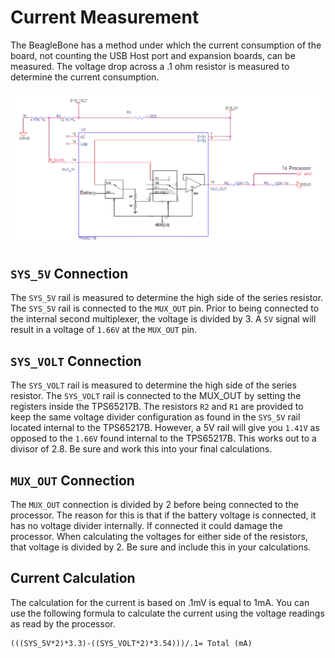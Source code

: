Current Measurement
===========

The BeagleBone has a method under which the current consumption of the board, not counting the USB Host port and expansion boards, can be measured. The voltage drop across a .1 ohm resistor is measured to determine the current consumption.

![current](img/currentmeas.png)

`SYS_5V` Connection
----------
The `SYS_5V` rail is measured to determine the high side of the series resistor. The `SYS_5V` rail is connected to the `MUX_OUT` pin. Prior to being connected to the internal second multiplexer, the voltage is divided by 3. A `5V` signal will result in a voltage of `1.66V` at the `MUX_OUT` pin.


`SYS_VOLT` Connection
-------
The `SYS_VOLT` rail is measured to determine the high side of the series resistor. The `SYS_VOLT` rail is connected to the MUX_OUT by setting the registers inside the TPS65217B. The resistors `R2` and `R1` are provided to keep the same voltage divider configuration as found in the `SYS_5V` rail located internal to the TPS65217B. However, a 5V rail will give you `1.41V` as opposed to the `1.66V` found internal to the TPS65217B. This works out to a divisor of 2.8. Be sure and work this into your final calculations.

`MUX_OUT` Connection
-------
The `MUX_OUT` connection is divided by 2 before being connected to the processor. The reason for this is that if the battery voltage is connected, it has no voltage divider internally. If connected it could damage the processor. When calculating the voltages for either side of the resistors, that voltage is divided by 2. Be sure and include this in your calculations.

Current Calculation
---------
The calculation for the current is based on .1mV is equal to 1mA. You can use the following formula to calculate the current using the voltage readings as read by the processor.

```
(((SYS_5V*2)*3.3)-((SYS_VOLT*2)*3.54)))/.1= Total (mA)
```
